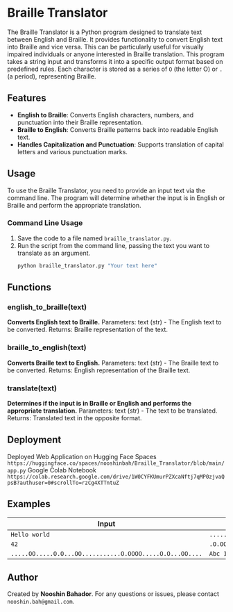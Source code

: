 # Braille Translator
The Braille Translator is a Python program designed to translate text between English and Braille. It provides functionality to convert English text into Braille and vice versa. This can be particularly useful for visually impaired individuals or anyone interested in Braille translation.
This program takes a string input and transforms it into a specific output format based on predefined rules. Each character is stored as a series of `O` (the letter O) or `.` (a period), representing Braille.

## Features
- **English to Braille**: Converts English characters, numbers, and punctuation into their Braille representation.
- **Braille to English**: Converts Braille patterns back into readable English text.
- **Handles Capitalization and Punctuation**: Supports translation of capital letters and various punctuation marks.

## Usage
To use the Braille Translator, you need to provide an input text via the command line. The program will determine whether the input is in English or Braille and perform the appropriate translation.

### Command Line Usage
1. Save the code to a file named `braille_translator.py`.
2. Run the script from the command line, passing the text you want to translate as an argument.
   ```bash
   python braille_translator.py "Your text here"

## Functions
### english_to_braille(text)
**Converts English text to Braille.**
Parameters: text (str) - The English text to be converted.
Returns: Braille representation of the text.

### braille_to_english(text)
**Converts Braille text to English.**
Parameters: text (str) - The Braille text to be converted.
Returns: English representation of the Braille text.

### translate(text)
**Determines if the input is in Braille or English and performs the appropriate translation.**
Parameters: text (str) - The text to be translated.
Returns: Translated text in the opposite format.

## Deployment
Deployed Web Application on Hugging Face Spaces
`https://huggingface.co/spaces/nooshinbah/Braille_Translator/blob/main/app.py`
Google Colab Notebook
`https://colab.research.google.com/drive/1W0CYFKUmurPZXcaNftj7qMP0zjvaQpsB?authuser=0#scrollTo=rzCg4XTTntuZ`

## Examples

| **Input**                                                | **Output**                                                                 |
|----------------------------------------------------------|----------------------------------------------------------------------------|
| `Hello world`                                            | `.....OO.OO..O..O..O.O.O.O.O.O.O..OO........OOO.OO..OO.O.OOO.O.O.O.OO.O..` |
| `42`                                                     | `.O.OOOOO.O..O.O...`                                                       |
| `.....OO.....O.O...OO...........O.OOOO.....O.O...OO....` | `Abc 123`                                                                  |

## Author
Created by **Nooshin Bahador**. For any questions or issues, please contact `nooshin.bah@gmail.com`.

